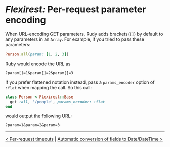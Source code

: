 # *Flexirest:* Per-request parameter encoding

When URL-encoding GET parameters, Rudy adds brackets(`[]`) by default to any parameters in an `Array`. For example, if you tried to pass these parameters:

```ruby
Person.all(param: [1, 2, 3])
```

Ruby would encode the URL as

```
?param[]=1&param[]=2&param[]=3
```

If you prefer flattened notation instead, pass a `params_encoder` option of `:flat` when mapping the call. So this call:

```ruby
class Person < Flexirest::Base
  get :all, '/people', params_encoder: :flat
end
```

would output the following URL:

```
?param=1&param=2&param=3
```


-----

[< Per-request timeouts](per-request-timeouts.md) | [Automatic conversion of fields to Date/DateTime >](automatic-conversion-of-fields-to-datedatetime.md)
